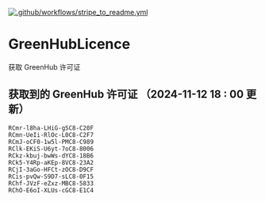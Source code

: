 [![.github/workflows/stripe_to_readme.yml](https://github.com/zjx-kimi/GreenHubLicence/actions/workflows/stripe_to_readme.yml/badge.svg)](https://github.com/zjx-kimi/GreenHubLicence/actions/workflows/stripe_to_readme.yml)
# GreenHubLicence
获取 GreenHub 许可证
## 获取到的 GreenHub 许可证 （2024-11-12 18 : 00 更新）
```
RCmr-l8ha-LHiG-gSC8-C20F
RCmn-UeIi-RlOc-L0C8-C2F7
RCmJ-oCF0-1w5l-PMC8-C989
RClk-EKiS-U6yt-7oC8-8006
RCkz-kbuj-bwWs-dYC8-18B6
RCk5-Y4Rp-aKEp-8VC8-23A2
RCjI-3aGo-HFCt-zOC8-D9CF
RCis-pvQw-S9D7-sLC8-0F15
RChf-JVzF-eZxz-MBC8-5833
RChO-E6oI-XLUs-cGC8-E1C4
```
